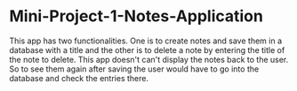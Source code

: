 # Mini-Project-1-Notes-Application

This app has two functionalities. One is to create notes and save them in a database with a title and the other is to delete a note by entering the title of the note to delete.
This app doesn't can't display the notes back to the user. So to see them again after saving the user would have to go into the database and check the entries there.
